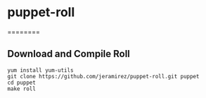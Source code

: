 # puppet-roll
========

Download and Compile Roll
-------------------------

```shell
yum install yum-utils
git clone https://github.com/jeramirez/puppet-roll.git puppet
cd puppet
make roll
```

